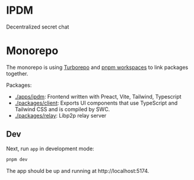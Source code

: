 # IPDM

Decentralized secret chat

# Monorepo

The monorepo is using [Turborepo](https://turborepo.org/) and [pnpm workspaces](https://pnpm.io/workspaces) to link packages together.

Packages:

- [./apps/ipdm](./apps/ipdm): Frontend written with Preact, Vite, Tailwind, Typescript
- [./packages/client](./packages/client): Exports UI components that use TypeScript and Tailwind CSS and is compiled by SWC.
- [./packages/relay](./packages/relay): Libp2p relay server

## Dev

Next, run `app` in development mode:

```bash
pnpm dev
```

The app should be up and running at http://localhost:5174.
